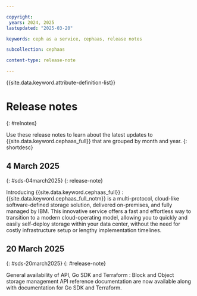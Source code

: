 ```yaml
---

copyright:
 years: 2024, 2025
lastupdated: "2025-03-20"

keywords: ceph as a service, cephaas, release notes

subcollection: cephaas

content-type: release-note

---
```



{{site.data.keyword.attribute-definition-list}}


# Release notes
{: #relnotes}


Use these release notes to learn about the latest updates to {{site.data.keyword.cephaas_full}} that are grouped by month and year.
{: shortdesc}





## 4 March 2025
{: #sds-04march2025}
{: release-note}

Introducing {{site.data.keyword.cephaas_full}}
:   {{site.data.keyword.cephaas_full_notm}} is a multi-protocol, cloud-like software-defined storage solution, delivered on-premises, and fully managed by IBM. This innovative service offers a fast and effortless way to transition to a modern cloud-operating model, allowing you to quickly and easily self-deploy storage within your data center, without the need for costly infrastructure setup or lengthy implementation timelines.


## 20 March 2025
{: #sds-20march2025}
{: #release-note}

General availability of API, Go SDK and Terraform
: Block and Object storage management API reference documentation are now available along with documentation for Go SDK and Terraform.
